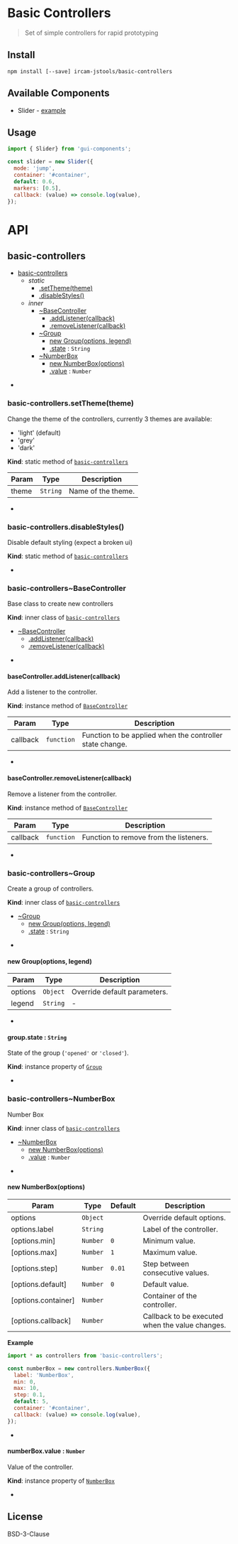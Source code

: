 # Basic Controllers

> Set of simple controllers for rapid prototyping

## Install

```
npm install [--save] ircam-jstools/basic-controllers
```

## Available Components

- Slider - [example](https://cdn.rawgit.com/ircam-jstools/gui-components/master/examples/slider/index.html)

## Usage

```js
import { Slider} from 'gui-components';

const slider = new Slider({
  mode: 'jump',
  container: '#container',
  default: 0.6,
  markers: [0.5],
  callback: (value) => console.log(value),
});
```

# API

<a name="module_basic-controllers"></a>

## basic-controllers

* [basic-controllers](#module_basic-controllers)
    * _static_
        * [.setTheme(theme)](#module_basic-controllers.setTheme)
        * [.disableStyles()](#module_basic-controllers.disableStyles)
    * _inner_
        * [~BaseController](#module_basic-controllers..BaseController)
            * [.addListener(callback)](#module_basic-controllers..BaseController+addListener)
            * [.removeListener(callback)](#module_basic-controllers..BaseController+removeListener)
        * [~Group](#module_basic-controllers..Group)
            * [new Group(options, legend)](#new_module_basic-controllers..Group_new)
            * [.state](#module_basic-controllers..Group+state) : <code>String</code>
        * [~NumberBox](#module_basic-controllers..NumberBox)
            * [new NumberBox(options)](#new_module_basic-controllers..NumberBox_new)
            * [.value](#module_basic-controllers..NumberBox+value) : <code>Number</code>


-

<a name="module_basic-controllers.setTheme"></a>

### basic-controllers.setTheme(theme)
Change the theme of the controllers, currently 3 themes are available:
 - 'light' (default)
 - 'grey'
 - 'dark'

**Kind**: static method of <code>[basic-controllers](#module_basic-controllers)</code>  

| Param | Type | Description |
| --- | --- | --- |
| theme | <code>String</code> | Name of the theme. |


-

<a name="module_basic-controllers.disableStyles"></a>

### basic-controllers.disableStyles()
Disable default styling (expect a broken ui)

**Kind**: static method of <code>[basic-controllers](#module_basic-controllers)</code>  

-

<a name="module_basic-controllers..BaseController"></a>

### basic-controllers~BaseController
Base class to create new controllers

**Kind**: inner class of <code>[basic-controllers](#module_basic-controllers)</code>  

* [~BaseController](#module_basic-controllers..BaseController)
    * [.addListener(callback)](#module_basic-controllers..BaseController+addListener)
    * [.removeListener(callback)](#module_basic-controllers..BaseController+removeListener)


-

<a name="module_basic-controllers..BaseController+addListener"></a>

#### baseController.addListener(callback)
Add a listener to the controller.

**Kind**: instance method of <code>[BaseController](#module_basic-controllers..BaseController)</code>  

| Param | Type | Description |
| --- | --- | --- |
| callback | <code>function</code> | Function to be applied when the controller  state change. |


-

<a name="module_basic-controllers..BaseController+removeListener"></a>

#### baseController.removeListener(callback)
Remove a listener from the controller.

**Kind**: instance method of <code>[BaseController](#module_basic-controllers..BaseController)</code>  

| Param | Type | Description |
| --- | --- | --- |
| callback | <code>function</code> | Function to remove from the listeners. |


-

<a name="module_basic-controllers..Group"></a>

### basic-controllers~Group
Create a group of controllers.

**Kind**: inner class of <code>[basic-controllers](#module_basic-controllers)</code>  

* [~Group](#module_basic-controllers..Group)
    * [new Group(options, legend)](#new_module_basic-controllers..Group_new)
    * [.state](#module_basic-controllers..Group+state) : <code>String</code>


-

<a name="new_module_basic-controllers..Group_new"></a>

#### new Group(options, legend)

| Param | Type | Description |
| --- | --- | --- |
| options | <code>Object</code> | Override default parameters. |
| legend | <code>String</code> | - |


-

<a name="module_basic-controllers..Group+state"></a>

#### group.state : <code>String</code>
State of the group (`'opened'` or `'closed'`).

**Kind**: instance property of <code>[Group](#module_basic-controllers..Group)</code>  

-

<a name="module_basic-controllers..NumberBox"></a>

### basic-controllers~NumberBox
Number Box

**Kind**: inner class of <code>[basic-controllers](#module_basic-controllers)</code>  

* [~NumberBox](#module_basic-controllers..NumberBox)
    * [new NumberBox(options)](#new_module_basic-controllers..NumberBox_new)
    * [.value](#module_basic-controllers..NumberBox+value) : <code>Number</code>


-

<a name="new_module_basic-controllers..NumberBox_new"></a>

#### new NumberBox(options)

| Param | Type | Default | Description |
| --- | --- | --- | --- |
| options | <code>Object</code> |  | Override default options. |
| options.label | <code>String</code> |  | Label of the controller. |
| [options.min] | <code>Number</code> | <code>0</code> | Minimum value. |
| [options.max] | <code>Number</code> | <code>1</code> | Maximum value. |
| [options.step] | <code>Number</code> | <code>0.01</code> | Step between consecutive values. |
| [options.default] | <code>Number</code> | <code>0</code> | Default value. |
| [options.container] | <code>Number</code> | <code></code> | Container of the controller. |
| [options.callback] | <code>Number</code> | <code></code> | Callback to be executed when the  value changes. |

**Example**  
```js
import * as controllers from 'basic-controllers';

const numberBox = new controllers.NumberBox({
  label: 'NumberBox',
  min: 0,
  max: 10,
  step: 0.1,
  default: 5,
  container: '#container',
  callback: (value) => console.log(value),
});
```

-

<a name="module_basic-controllers..NumberBox+value"></a>

#### numberBox.value : <code>Number</code>
Value of the controller.

**Kind**: instance property of <code>[NumberBox](#module_basic-controllers..NumberBox)</code>  

-



## License

BSD-3-Clause

